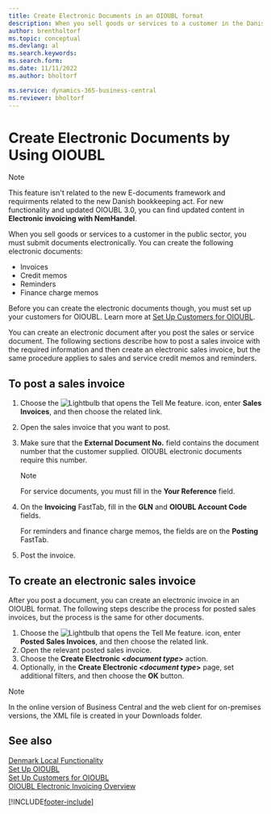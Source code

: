 ```yaml
---
title: Create Electronic Documents in an OIOUBL format
description: When you sell goods or services to a customer in the Danish public sector, you must submit documents electronically.
author: brentholtorf
ms.topic: conceptual
ms.devlang: al
ms.search.keywords: 
ms.search.form: 
ms.date: 11/11/2022
ms.author: bholtorf

ms.service: dynamics-365-business-central
ms.reviewer: bholtorf
---
```

# Create Electronic Documents by Using OIOUBL

> [!NOTE]
> This feature isn't related to the new E-documents framework and requirments related to the new Danish bookkeeping act. For new functionality and updated OIOUBL 3.0, you can find updated content in **Electronic invoicing with NemHandel**.   

When you sell goods or services to a customer in the public sector, you must submit documents electronically. You can create the following electronic documents: 

* Invoices
* Credit memos
* Reminders
* Finance charge memos

Before you can create the electronic documents though, you must set up your customers for OIOUBL. Learn more at [Set Up Customers for OIOUBL](how-to-set-up-customers-for-oioubl.md).  

You can create an electronic document after you post the sales or service document. The following sections describe how to post a sales invoice with the required information and then create an electronic sales invoice, but the same procedure applies to sales and service credit memos and reminders.  

## To post a sales invoice

1. Choose the ![Lightbulb that opens the Tell Me feature.](../../media/ui-search/search_small.png "Tell me what you want to do") icon, enter **Sales Invoices**, and then choose the related link.  
2. Open the sales invoice that you want to post.  
3. Make sure that the **External Document No.** field contains the document number that the customer supplied. OIOUBL electronic documents require this number.

    > [!Note]  
    > For service documents, you must fill in the **Your Reference** field.  

4. On the **Invoicing** FastTab, fill in the **GLN** and **OIOUBL Account Code** fields.  

    For reminders and finance charge memos, the fields are on the **Posting** FastTab.  

5. Post the invoice.  

## To create an electronic sales invoice

After you post a document, you can create an electronic invoice in an OIOUBL format. The following steps describe the process for posted sales invoices, but the process is the same for other documents.

1. Choose the ![Lightbulb that opens the Tell Me feature.](../../media/ui-search/search_small.png "Tell me what you want to do") icon, enter **Posted Sales Invoices**, and then choose the related link.  
2. Open the relevant posted sales invoice.  
3. Choose the **Create Electronic <*document type*>** action.  
4. Optionally, in the **Create Electronic <*document type*>** page, set additional filters, and then choose the **OK** button.  
  
> [!NOTE]
> In the online version of Business Central and the web client for on-premises versions, the XML file is created in your Downloads folder.

## See also

[Denmark Local Functionality](denmark-local-functionality.md)  
 [Set Up OIOUBL](how-to-set-up-oioubl.md)  
 [Set Up Customers for OIOUBL](how-to-set-up-customers-for-oioubl.md)  
 [OIOUBL Electronic Invoicing Overview](oioubl-electronic-invoicing-overview.md)  

[!INCLUDE[footer-include](../../includes/footer-banner.md)]
